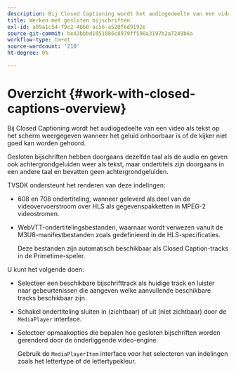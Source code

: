 ```yaml
---
description: Bij Closed Captioning wordt het audiogedeelte van een video als tekst op het scherm weergegeven wanneer het geluid onhoorbaar is of de kijker niet goed kan worden gehoord.
title: Werken met gesloten bijschriften
exl-id: a89a1c54-f9c2-4868-ac56-a520f6d9192e
source-git-commit: be43bbbd1051886c8979ff590a3197b2a7249b6a
workflow-type: tm+mt
source-wordcount: '210'
ht-degree: 0%

---
```


# Overzicht {#work-with-closed-captions-overview}

Bij Closed Captioning wordt het audiogedeelte van een video als tekst op het scherm weergegeven wanneer het geluid onhoorbaar is of de kijker niet goed kan worden gehoord.

Gesloten bijschriften hebben doorgaans dezelfde taal als de audio en geven ook achtergrondgeluiden weer als tekst, maar ondertitels zijn doorgaans in een andere taal en bevatten geen achtergrondgeluiden.

TVSDK ondersteunt het renderen van deze indelingen:

* 608 en 708 ondertiteling, wanneer geleverd als deel van de videovervoerstroom over HLS als gegevenspakketten in MPEG-2 videostromen.
* WebVTT-ondertitelingsbestanden, waarnaar wordt verwezen vanuit de M3U8-manifestbestanden zoals gedefinieerd in de HLS-specificaties.

   Deze bestanden zijn automatisch beschikbaar als Closed Caption-tracks in de Primetime-speler.

U kunt het volgende doen:

* Selecteer een beschikbare bijschrifttrack als huidige track en luister naar gebeurtenissen die aangeven welke aanvullende beschikbare tracks beschikbaar zijn.
* Schakel ondertiteling sluiten in (zichtbaar) of uit (niet zichtbaar) door de `MediaPlayer` interface.
* Selecteer opmaakopties die bepalen hoe gesloten bijschriften worden gerenderd door de onderliggende video-engine.

   Gebruik de `MediaPlayerItem` interface voor het selecteren van indelingen zoals het lettertype of de lettertypekleur.

